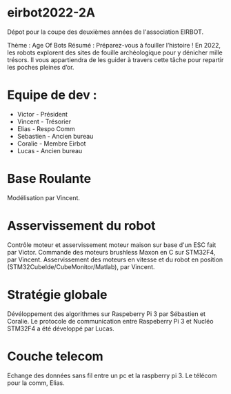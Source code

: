 # eirbot2022-2A
Dépot pour la coupe des deuxièmes années de l'association EIRBOT.

Thème : Age Of Bots
Résumé : Préparez-vous à fouiller l’histoire ! En 2022, les robots explorent des sites de fouille archéologique pour y dénicher mille trésors. Il vous appartiendra de les guider à travers cette tâche pour repartir les poches pleines d’or. 

# Equipe de dev : 
* Victor - Président
* Vincent - Trésorier
* Elias - Respo Comm
* Sebastien - Ancien bureau
* Coralie - Membre Eirbot
* Lucas - Ancien bureau


# Base Roulante

Modélisation par Vincent.

# Asservissement du robot

Contrôle moteur et asservissement moteur maison sur base d'un ESC fait par Victor.
Commande des moteurs brushless Maxon en C sur STM32F4, par Vincent.
Asservissement des moteurs en vitesse et du robot en position (STM32CubeIde/CubeMonitor/Matlab), par Vincent.

# Stratégie globale

Dévéloppement des algorithmes sur Raspeberry Pi 3 par Sébastien et Coralie.
Le protocole de communication entre Raspeberry Pi 3 et Nucléo STM32F4 a été développé par Lucas.

# Couche telecom

Echange des données sans fil entre un pc et la raspberry pi 3.
Le télécom pour la comm, Elias.

